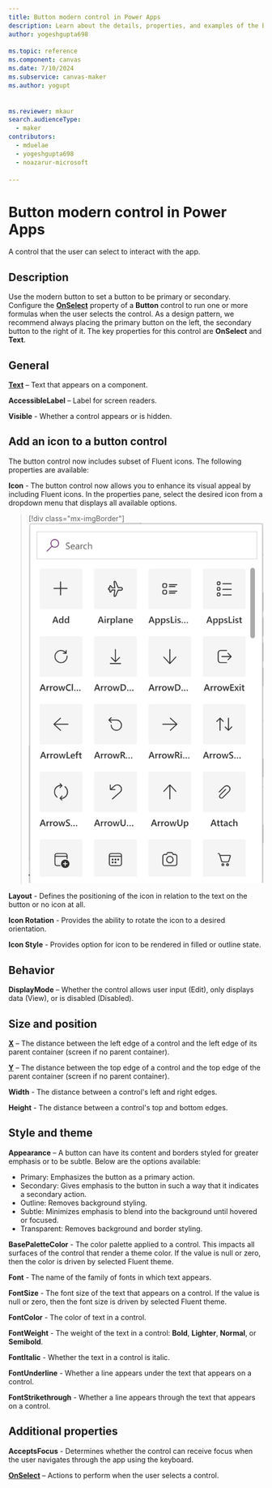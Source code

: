 ```yaml
---
title: Button modern control in Power Apps
description: Learn about the details, properties, and examples of the button modern control in Power Apps.
author: yogeshgupta698

ms.topic: reference
ms.component: canvas
ms.date: 7/10/2024
ms.subservice: canvas-maker
ms.author: yogupt


ms.reviewer: mkaur
search.audienceType: 
  - maker
contributors:
  - mduelae
  - yogeshgupta698
  - noazarur-microsoft
  
---
```

# Button modern control in Power Apps

A control that the user can select to interact with the app.

## Description
Use the modern button to set a button to be primary or secondary. Configure the **[OnSelect](../properties-core.md)** property of a **Button** control to run one or more formulas when the user selects the control. As a design pattern, we recommend always placing the primary button on the left, the secondary button to the right of it. The key properties for this control are **OnSelect** and **Text**.

## General

**[Text](../properties-core.md)** – Text that appears on a component.

**AccessibleLabel** – Label for screen readers.

**Visible** - Whether a control appears or is hidden.

## Add an icon to a button control

The button control now includes subset of Fluent icons. The following properties are available:

**Icon** - The button control now allows you to enhance its visual appeal by including Fluent icons. In the properties pane, select the desired icon from a dropdown menu that displays all available options.

> [!div class="mx-imgBorder"]
> ![List of icons](media/Icons-List.png)

**Layout** - Defines the positioning of the icon in relation to the text on the button or no icon at all.

**Icon Rotation** - Provides the ability to rotate the icon to a desired orientation.

**Icon Style** - Provides option for icon to be rendered in filled or outline state.

## Behavior

**DisplayMode** – Whether the control allows user input (Edit), only displays data (View), or is disabled (Disabled).

## Size and position 

**[X](../properties-size-location.md)** – The distance between the left edge of a control and the left edge of its parent container (screen if no parent container).

**[Y](../properties-size-location.md)** – The distance between the top edge of a control and the top edge of the parent container (screen if no parent container).

**Width** - The distance between a control's left and right edges. 

**Height** - The distance between a control's top and bottom edges. 

## Style and theme

**Appearance** – A button can have its content and borders styled for greater emphasis or to be subtle. Below are the options available:
* Primary: Emphasizes the button as a primary action.
* Secondary: Gives emphasis to the button in such a way that it indicates a secondary action.
* Outline: Removes background styling.
* Subtle: Minimizes emphasis to blend into the background until hovered or focused.
* Transparent: Removes background and border styling.

**BasePaletteColor** - The color palette applied to a control. This impacts all surfaces of the control that render a theme color. If the value is null or zero, then the color is driven by selected Fluent theme.

**Font** - The name of the family of fonts in which text appears.

**FontSize** - The font size of the text that appears on a control. If the value is null or zero, then the font size is driven by selected Fluent theme.

**FontColor** - The color of text in a control. 

**FontWeight** - The weight of the text in a control: **Bold**, **Lighter**, **Normal**, or **Semibold**. 

**FontItalic** - Whether the text in a control is italic. 

**FontUnderline** - Whether a line appears under the text that appears on a control. 

**FontStrikethrough** - Whether a line appears through the text that appears on a control. 

## Additional properties

**AcceptsFocus** - Determines whether the control can receive focus when the user navigates through the app using the keyboard. 

**[OnSelect](../properties-core.md)** – Actions to perform when the user selects a control.













